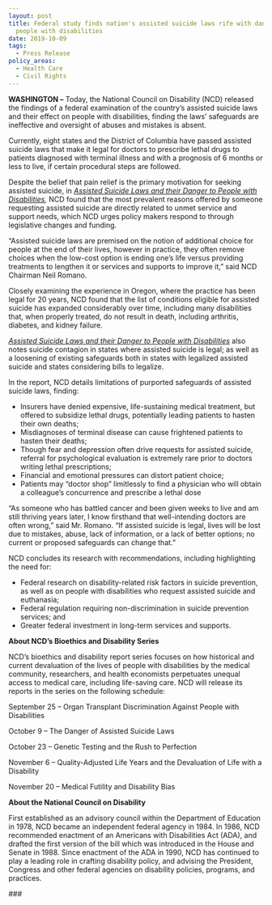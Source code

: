 ```yaml
---
layout: post
title: Federal study finds nation's assisted suicide laws rife with dangers to
  people with disabilities
date: 2019-10-09
tags:
  - Press Release
policy_areas:
  - Health Care
  - Civil Rights
---
```


**WASHINGTON –** Today, the National Council on Disability (NCD) released the findings of a federal examination of the country’s assisted suicide laws and their effect on people with disabilities, finding the laws’ safeguards are ineffective and oversight of abuses and mistakes is absent.

Currently, eight states and the District of Columbia have passed assisted suicide laws that make it legal for doctors to prescribe lethal drugs to patients diagnosed with terminal illness and with a prognosis of 6 months or less to live, if certain procedural steps are followed.

Despite the belief that pain relief is the primary motivation for seeking assisted suicide, in *[Assisted Suicide Laws and their Danger to People with Disabilities](https://ncd.gov/publications/2019/bioethics-report-series),* NCD found that the most prevalent reasons offered by someone requesting assisted suicide are directly related to unmet service and support needs, which NCD urges policy makers respond to through legislative changes and funding.

“Assisted suicide laws are premised on the notion of additional choice for people at the end of their lives, however in practice, they often remove choices when the low-cost option is ending one’s life versus providing treatments to lengthen it or services and supports to improve it,” said NCD Chairman Neil Romano.

Closely examining the experience in Oregon, where the practice has been legal for 20 years, NCD found that the list of conditions eligible for assisted suicide has expanded considerably over time, including many disabilities that, when properly treated, do not result in death, including arthritis, diabetes, and kidney failure.

*[Assisted Suicide Laws and their Danger to People with Disabilities](https://ncd.gov/publications/2019/bioethics-report-series)* also notes suicide contagion in states where assisted suicide is legal; as well as a loosening of existing safeguards both in states with legalized assisted suicide and states considering bills to legalize.

In the report, NCD details limitations of purported safeguards of assisted suicide laws, finding:

- Insurers have denied expensive, life-sustaining medical treatment, but offered to subsidize lethal drugs, potentially leading patients to hasten their own deaths;
- Misdiagnoses of terminal disease can cause frightened patients to hasten their deaths;
- Though fear and depression often drive requests for assisted suicide, referral for psychological evaluation is extremely rare prior to doctors writing lethal prescriptions;
- Financial and emotional pressures can distort patient choice;
- Patients may “doctor shop” limitlessly to find a physician who will obtain a colleague’s concurrence and prescribe a lethal dose

“As someone who has battled cancer and been given weeks to live and am still thriving years later, I know firsthand that well-intending doctors are often wrong,” said Mr. Romano. “If assisted suicide is legal, lives will be lost due to mistakes, abuse, lack of information, or a lack of better options; no current or proposed safeguards can change that.”

NCD concludes its research with recommendations, including highlighting the need for:

- Federal research on disability-related risk factors in suicide prevention, as well as on people with disabilities who request assisted suicide and euthanasia;
- Federal regulation requiring non-discrimination in suicide prevention services; and
- Greater federal investment in long-term services and supports.

**About NCD’s Bioethics and Disability Series**

NCD’s bioethics and disability report series focuses on how historical and current devaluation of the lives of people with disabilities by the medical community, researchers, and health economists perpetuates unequal access to medical care, including life-saving care. NCD will release its reports in the series on the following schedule:

September 25 – Organ Transplant Discrimination Against People with Disabilities

October 9 – The Danger of Assisted Suicide Laws

October 23 – Genetic Testing and the Rush to Perfection

November 6 – Quality-Adjusted Life Years and the Devaluation of Life with a Disability

November 20 – Medical Futility and Disability Bias

**About the National Council on Disability**

First established as an advisory council within the Department of Education in 1978, NCD became an independent federal agency in 1984. In 1986, NCD recommended enactment of an Americans with Disabilities Act (ADA), and drafted the first version of the bill which was introduced in the House and Senate in 1988. Since enactment of the ADA in 1990, NCD has continued to play a leading role in crafting disability policy, and advising the President, Congress and other federal agencies on disability policies, programs, and practices.



\###
